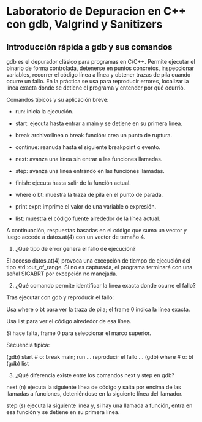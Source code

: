 # Laboratorio de Depuracion en C++ con gdb, Valgrind y Sanitizers

## Introducción rápida a gdb y sus comandos

gdb es el depurador clásico para programas en C/C++. Permite ejecutar el binario de forma controlada, detenerse en puntos concretos, inspeccionar variables, recorrer el código línea a línea y obtener trazas de pila cuando ocurre un fallo. En la práctica se usa para reproducir errores, localizar la línea exacta donde se detiene el programa y entender por qué ocurrió.

Comandos típicos y su aplicación breve:

- run: inicia la ejecución.

- start: ejecuta hasta entrar a main y se detiene en su primera línea.

- break archivo:línea o break función: crea un punto de ruptura.

- continue: reanuda hasta el siguiente breakpoint o evento.

- next: avanza una línea sin entrar a las funciones llamadas.

- step: avanza una línea entrando en las funciones llamadas.

- finish: ejecuta hasta salir de la función actual.

- where o bt: muestra la traza de pila en el punto de parada.

- print expr: imprime el valor de una variable o expresión.

- list: muestra el código fuente alrededor de la línea actual.

A continuación, respuestas basadas en el código que suma un vector y luego accede a datos.at(4) con un vector de tamaño 4.

1) ¿Qué tipo de error genera el fallo de ejecución?

El acceso datos.at(4) provoca una excepción de tiempo de ejecución del tipo std::out_of_range. Si no es capturada, el programa terminará con una señal SIGABRT por excepción no manejada.

2) ¿Qué comando permite identificar la línea exacta donde ocurre el fallo?

Tras ejecutar con gdb y reproducir el fallo:

Usa where o bt para ver la traza de pila; el frame 0 indica la línea exacta.

Usa list para ver el código alrededor de esa línea.

Si hace falta, frame 0 para seleccionar el marco superior.

Secuencia típica:

(gdb) start              # o: break main; run
... reproducir el fallo ...
(gdb) where              # o: bt
(gdb) list

3) ¿Qué diferencia existe entre los comandos next y step en gdb?

next (n) ejecuta la siguiente línea de código y salta por encima de las llamadas a funciones, deteniéndose en la siguiente línea del llamador.

step (s) ejecuta la siguiente línea y, si hay una llamada a función, entra en esa función y se detiene en su primera línea.